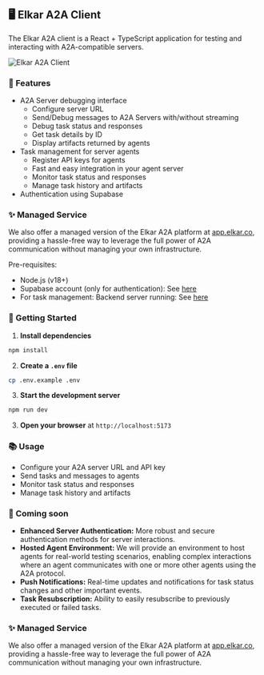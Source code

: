 ## 🖥️ Elkar A2A Client

The Elkar A2A client is a React + TypeScript application for testing and interacting with A2A-compatible servers.

![Elkar A2A Client](../images/ui.png)


### 🔧 Features
- A2A Server debugging interface
    - Configure server URL
    - Send/Debug messages to A2A Servers with/without streaming
    - Debug task status and responses
    - Get task details by ID
    - Display artifacts returned by agents
- Task management for server agents
    - Register API keys for agents
    - Fast and easy integration in your agent server
    - Monitor task status and responses
    - Manage task history and artifacts
- Authentication using Supabase

### ✨ Managed Service
We also offer a managed version of the Elkar A2A platform at [app.elkar.co](https://app.elkar.co), providing a hassle-free way to leverage the full power of A2A communication without managing your own infrastructure.

Pre-requisites:
- Node.js (v18+)
- Supabase account (only for authentication): See [here](./SUPABASE_SETUP.md)
- For task management: Backend server running: See [here](https://github.com/elkar-ai/app)

### 🚀 Getting Started

1. **Install dependencies**
```bash
npm install
```

2. **Create a `.env` file**
```bash
cp .env.example .env
```

3. **Start the development server**
```bash
npm run dev
```

3. **Open your browser** at `http://localhost:5173`

### 📚 Usage
- Configure your A2A server URL and API key
- Send tasks and messages to agents
- Monitor task status and responses
- Manage task history and artifacts

### 🚧 Coming soon
- **Enhanced Server Authentication:** More robust and secure authentication methods for server interactions.
- **Hosted Agent Environment:** We will provide an environment to host agents for real-world testing scenarios, enabling complex interactions where an agent communicates with one or more other agents using the A2A protocol.
- **Push Notifications:** Real-time updates and notifications for task status changes and other important events.
- **Task Resubscription:** Ability to easily resubscribe to previously executed or failed tasks.

### ✨ Managed Service
We also offer a managed version of the Elkar A2A platform at [app.elkar.co](https://app.elkar.co), providing a hassle-free way to leverage the full power of A2A communication without managing your own infrastructure.

